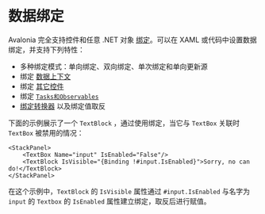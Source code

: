# 数据绑定

Avalonia 完全支持控件和任意 .NET 对象 [绑定](../../data-binding/bindings.md)。可以在 XAML 或代码中设置数据绑定，并支持下列特性：

* 多种绑定模式：单向绑定、双向绑定、单次绑定和单向更新源
* 绑定 [数据上下文](../../data-binding/the-datacontext.md)
* 绑定 [其它控件](../../data-binding/binding-to-controls.md)
* 绑定 [`Tasks和Observables`](../../data-binding/binding-to-tasks-and-observables.md)
* [绑定转换器](../../data-binding/converting-binding-values.md) 以及绑定值取反

下面的示例展示了一个 `TextBlock` ，通过使用绑定，当它与 `TextBox` 关联时 `TextBox` 被禁用的情况：

```markup
<StackPanel>
    <TextBox Name="input" IsEnabled="False"/>
    <TextBlock IsVisible="{Binding !#input.IsEnabled}">Sorry, no can do!</TextBlock>
</StackPanel>
```

在这个示例中，`TextBlock` 的 `IsVisible` 属性通过 `#input.IsEnabled` 与名字为 `input` 的 `Textbox` 的 `IsEnabled` 属性建立绑定，取反后进行赋值。

